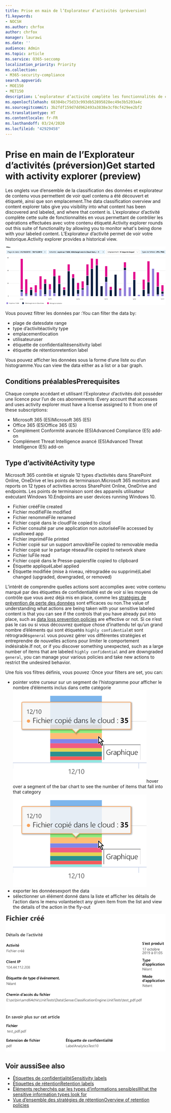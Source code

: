 ```yaml
---
title: Prise en main de l’Explorateur d’activités (préversion)
f1.keywords:
- NOCSH
ms.author: chrfox
author: chrfox
manager: laurawi
ms.date: ''
audience: Admin
ms.topic: article
ms.service: O365-seccomp
localization_priority: Priority
ms.collection:
- M365-security-compliance
search.appverid:
- MOE150
- MET150
description: L’explorateur d’activité complète les fonctionnalités de classification des données en vous permettant de voir et de filtrer les actions que les utilisateurs effectuent sur votre contenu étiqueté.
ms.openlocfilehash: 68304bc75d33c993db52895828ec49e3b5203a4c
ms.sourcegitcommit: 3b2fdf159d7dd962493a3838e3cf0cf429ee2bf2
ms.translationtype: HT
ms.contentlocale: fr-FR
ms.lasthandoff: 03/24/2020
ms.locfileid: "42929458"
---
```

# <a name="get-started-with-activity-explorer-preview"></a><span data-ttu-id="a5337-103">Prise en main de l’Explorateur d’activités (préversion)</span><span class="sxs-lookup"><span data-stu-id="a5337-103">Get started with activity explorer (preview)</span></span>

<span data-ttu-id="a5337-104">Les onglets vue d’ensemble de la classification des données et explorateur de contenu vous permettent de voir quel contenu a été découvert et étiqueté, ainsi que son emplacement.</span><span class="sxs-lookup"><span data-stu-id="a5337-104">The data classification overview and content explorer tabs give you visibility into what content has been discovered and labeled, and where that content is.</span></span> <span data-ttu-id="a5337-105">L’explorateur d’activité complète cette suite de fonctionnalités en vous permettant de contrôler les opérations effectuées avec votre contenu étiqueté.</span><span class="sxs-lookup"><span data-stu-id="a5337-105">Activity explorer rounds out this suite of functionality by allowing you to monitor what's being done with your labeled content.</span></span> <span data-ttu-id="a5337-106">L’Explorateur d’activité permet de voir votre historique.</span><span class="sxs-lookup"><span data-stu-id="a5337-106">Activity explorer provides a historical view.</span></span>

![emplacement réservé pour la capture d’écran aperçu de l’explorateur d’activité](../media/data-classification-activity-explorer-1.png)

<span data-ttu-id="a5337-108">Vous pouvez filtrer les données par :</span><span class="sxs-lookup"><span data-stu-id="a5337-108">You can filter the data by:</span></span>

- <span data-ttu-id="a5337-109">plage de dates</span><span class="sxs-lookup"><span data-stu-id="a5337-109">date range</span></span>
- <span data-ttu-id="a5337-110">type d’activité</span><span class="sxs-lookup"><span data-stu-id="a5337-110">activity type</span></span>
- <span data-ttu-id="a5337-111">emplacement</span><span class="sxs-lookup"><span data-stu-id="a5337-111">location</span></span>
- <span data-ttu-id="a5337-112">utilisateur</span><span class="sxs-lookup"><span data-stu-id="a5337-112">user</span></span>
- <span data-ttu-id="a5337-113">étiquette de confidentialité</span><span class="sxs-lookup"><span data-stu-id="a5337-113">sensitivity label</span></span>
- <span data-ttu-id="a5337-114">étiquette de rétention</span><span class="sxs-lookup"><span data-stu-id="a5337-114">retention label</span></span>


<span data-ttu-id="a5337-115">Vous pouvez afficher les données sous la forme d’une liste ou d’un histogramme.</span><span class="sxs-lookup"><span data-stu-id="a5337-115">You can view the data either as a list or a bar graph.</span></span>

## <a name="prerequisites"></a><span data-ttu-id="a5337-116">Conditions préalables</span><span class="sxs-lookup"><span data-stu-id="a5337-116">Prerequisites</span></span>

<span data-ttu-id="a5337-117">Chaque compte accédant et utilisant l’Explorateur d’activités doit posséder une licence pour l’un de ces abonnements :</span><span class="sxs-lookup"><span data-stu-id="a5337-117">Every account that accesses and uses activity explorer must have a license assigned to it from one of these subscriptions:</span></span>

- <span data-ttu-id="a5337-118">Microsoft 365 (E5)</span><span class="sxs-lookup"><span data-stu-id="a5337-118">Microsoft 365 (E5)</span></span>
- <span data-ttu-id="a5337-119">Office 365 (E5)</span><span class="sxs-lookup"><span data-stu-id="a5337-119">Office 365 (E5)</span></span>
- <span data-ttu-id="a5337-120">Complément Conformité avancée (E5)</span><span class="sxs-lookup"><span data-stu-id="a5337-120">Advanced Compliance (E5) add-on</span></span>
- <span data-ttu-id="a5337-121">Complément Threat Intelligence avancé (E5)</span><span class="sxs-lookup"><span data-stu-id="a5337-121">Advanced Threat Intelligence (E5) add-on</span></span>

## <a name="activity-type"></a><span data-ttu-id="a5337-122">Type d’activité</span><span class="sxs-lookup"><span data-stu-id="a5337-122">Activity type</span></span>

<span data-ttu-id="a5337-123">Microsoft 365 contrôle et signale 12 types d’activités dans SharePoint Online, OneDrive et les points de terminaison.</span><span class="sxs-lookup"><span data-stu-id="a5337-123">Microsoft 365 monitors and reports on 12 types of activities across SharePoint Online, OneDrive and endpoints.</span></span> <span data-ttu-id="a5337-124">Les points de terminaison sont des appareils utilisateur exécutant Windows 10.</span><span class="sxs-lookup"><span data-stu-id="a5337-124">Endpoints are user devices running Windows 10.</span></span>

- <span data-ttu-id="a5337-125">Fichier créé</span><span class="sxs-lookup"><span data-stu-id="a5337-125">File created</span></span>
- <span data-ttu-id="a5337-126">Fichier modifié</span><span class="sxs-lookup"><span data-stu-id="a5337-126">File modified</span></span>
- <span data-ttu-id="a5337-127">Fichier renommé</span><span class="sxs-lookup"><span data-stu-id="a5337-127">File renamed</span></span>
- <span data-ttu-id="a5337-128">Fichier copié dans le cloud</span><span class="sxs-lookup"><span data-stu-id="a5337-128">File copied to cloud</span></span>
- <span data-ttu-id="a5337-129">Fichier consulté par une application non autorisée</span><span class="sxs-lookup"><span data-stu-id="a5337-129">File accessed by unallowed app</span></span>
- <span data-ttu-id="a5337-130">Fichier imprimé</span><span class="sxs-lookup"><span data-stu-id="a5337-130">File printed</span></span>
- <span data-ttu-id="a5337-131">Fichier copié sur un support amovible</span><span class="sxs-lookup"><span data-stu-id="a5337-131">File copied to removable media</span></span>
- <span data-ttu-id="a5337-132">Fichier copié sur le partage réseau</span><span class="sxs-lookup"><span data-stu-id="a5337-132">File copied to network share</span></span>
- <span data-ttu-id="a5337-133">Fichier lu</span><span class="sxs-lookup"><span data-stu-id="a5337-133">File read</span></span>
- <span data-ttu-id="a5337-134">Fichier copié dans le Presse-papiers</span><span class="sxs-lookup"><span data-stu-id="a5337-134">file copied to clipboard</span></span>
- <span data-ttu-id="a5337-135">Étiquette appliqué</span><span class="sxs-lookup"><span data-stu-id="a5337-135">Label applied</span></span>
- <span data-ttu-id="a5337-136">Étiquette modifiée (mise à niveau, rétrogradée ou supprimé)</span><span class="sxs-lookup"><span data-stu-id="a5337-136">Label changed (upgraded, downgraded, or removed)</span></span>

<span data-ttu-id="a5337-137">L’intérêt de comprendre quelles actions sont accomplies avec votre contenu marqué par des étiquettes de confidentialité est de voir si les moyens de contrôle que vous avez déjà mis en place, comme les [stratégies de prévention de perte des données](data-loss-prevention-policies.md) sont efficaces ou non.</span><span class="sxs-lookup"><span data-stu-id="a5337-137">The value of understanding what actions are being taken with your sensitive labeled content is that you can see if the controls that you have already put into place, such as [data loss prevention policies](data-loss-prevention-policies.md) are effective or not.</span></span> <span data-ttu-id="a5337-138">Si ce n’est pas le cas ou si vous découvrez quelque chose d’inattendu tel qu’un grand nombre d’éléments qui sont étiquetés `highly confidential`et sont rétrogradés`general` vous pouvez gérer vos différentes stratégies et entreprendre de nouvelles actions pour limiter le comportement indésirable.</span><span class="sxs-lookup"><span data-stu-id="a5337-138">If not, or if you discover something unexpected, such as a large number of items that are labeled `highly confidential` and are downgraded `general`, you can manage your various policies and take new actions to restrict the undesired behavior.</span></span>

<span data-ttu-id="a5337-139">Une fois vos filtres définis, vous pouvez :</span><span class="sxs-lookup"><span data-stu-id="a5337-139">Once your filters are set, you can:</span></span>

- <span data-ttu-id="a5337-140">pointer votre curseur sur un segment de l’histogramme pour afficher le nombre d’éléments inclus dans cette catégorie ![pointer sur explorateur d’activités](../media/data-classification-activity-explorer-hover-over-2.png)</span><span class="sxs-lookup"><span data-stu-id="a5337-140">hover over a segment of the bar chart to see the number of items that fall into that category ![activity explorer hover over](../media/data-classification-activity-explorer-hover-over-2.png)</span></span>
- <span data-ttu-id="a5337-141">exporter les données</span><span class="sxs-lookup"><span data-stu-id="a5337-141">export the data</span></span>
- <span data-ttu-id="a5337-142">sélectionner un élément donné dans la liste et afficher les détails de l’action dans le menu volant</span><span class="sxs-lookup"><span data-stu-id="a5337-142">select any given item from the list and view the details of the action in the fly-out</span></span>

![Menu volant des détails de l’explorateur d’activités](../media/data-classification-activity-explorer-fly-out-3.png)

## <a name="see-also"></a><span data-ttu-id="a5337-144">Voir aussi</span><span class="sxs-lookup"><span data-stu-id="a5337-144">See also</span></span>
- [<span data-ttu-id="a5337-145">Étiquettes de confidentialité</span><span class="sxs-lookup"><span data-stu-id="a5337-145">Sensitivity labels</span></span>](sensitivity-labels.md)
- [<span data-ttu-id="a5337-146">Étiquettes de rétention</span><span class="sxs-lookup"><span data-stu-id="a5337-146">Retention labels</span></span>](labels.md)
- [<span data-ttu-id="a5337-147">Éléments recherchés par les types d’informations sensibles</span><span class="sxs-lookup"><span data-stu-id="a5337-147">What the sensitive information types look for</span></span>](what-the-sensitive-information-types-look-for.md)
- [<span data-ttu-id="a5337-148">Vue d’ensemble des stratégies de rétention</span><span class="sxs-lookup"><span data-stu-id="a5337-148">Overview of retention policies</span></span>](retention-policies.md)
